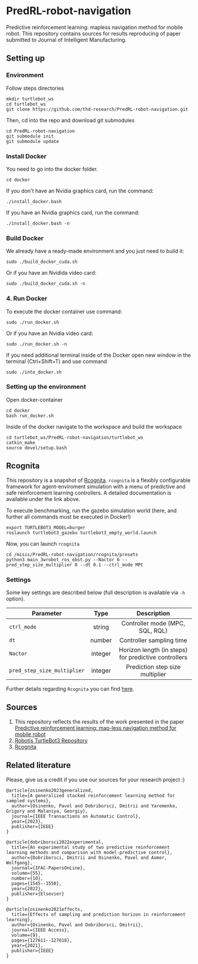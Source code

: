 # PredRL-robot-navigation

Predictive reinforcement learning: mapless navigation method for mobile robot.
This repository contains sources for results reproducing of paper submitted to Journal of Intelligent Manufacturing.

## Setting up

### Environment

Follow steps directories

```
mkdir turtlebot_ws
cd turtlebot_ws
git clone https://github.com/thd-research/PredRL-robot-navigation.git
```

Then, cd into the repo and download git submodules

```
cd PredRL-robot-navigation
git submodule init
git submodule update
```

### Install Docker

You need to go into the docker folder.



```cd docker```
    

If you don't have an Nvidia graphics card, run the command:

    
```./install_docker.bash```
    
    
If you have an Nvidia graphics card, run the command:

   
   ```./install_docker.bash -n```
   
    
### Build Docker
We already have a ready-made environment and you just need to build it:

```sudo ./build_docker_cuda.sh```
    
Or if you have an Nvidida video card:

```sudo ./build_docker_cuda.sh -n```

### 4. Run Docker

To execute the docker container use command:

   
   ```sudo ./run_docker.sh```

Or if you have an Nvidia video card:

  
  ```sudo ./run_docker.sh -n```

    
If you need additional terminal inside of the Docker open new window in the terminal (Ctrl+Shift+T) and use command

    
    sudo ./into_docker.sh
    

### Setting up the environment

Open docker-container

```
cd docker
bash run_docker.sh 
```

Inside of the docker navigate to the workspace and build the workspace

```
cd turtlebot_ws/PredRL-robot-navigation/turtlebot_ws
catkin_make
source devel/setup.bash
```

## Rcognita

This repository is a snapshot of [Rcognita](https://github.com/AIDynamicAction/rcognita.git).
```rcognita``` is a flexibly configurable framework for agent-enviroment simulation with a menu of predictive and safe reinforcement learning controllers. A detailed documentation is available under the link above.

To execute benchmarking, run the gazebo simulation world (here, and further all commands must be executed in Docker!)

```
export TURTLEBOT3_MODEL=burger
roslaunch turtlebot3_gazebo turtlebot3_empty_world.launch
```

Now, you can launch `rcognita`

```
cd /misis/PredRL-robot-navigation/rcognita/presets
python3 main_3wrobot_ros_obst.py --Nactor 6 --pred_step_size_multiplier 8 --dt 0.1 --ctrl_mode MPC
```

### Settings

Some key settings are described below (full description is available via
``-h`` option).


| Parameter                     | Type    | Description                                            |
| ------------------------------|:-------:| :-----------------------------------------------------:|
| ``ctrl_mode``                 | string  | Controller mode (MPC, SQL, RQL)                        |
| ``dt``                        | number  | Controller sampling time                               |
| ``Nactor``                    | integer | Horizon length (in steps) for predictive controllers   |
| ``pred_step_size_multiplier`` | integer | Prediction step size multiplier                        |

Further details regarding ```Rcognita``` you can find [here](https://github.com/thd-research/PredRL-robot-navigation/tree/main/rcognita).

## Sources

1. This repository reflects the results of the work presented in the paper [Predictive reinforcement learning: map-less navigation method for mobile robot](https://link.springer.com/epdf/10.1007/s10845-023-02197-y?sharing_token=9J6qFaLJK8zlSeK8qLZNEfe4RwlQNchNByi7wbcMAY57w8Mfz1J8LlAq2EfEWCpoY-POnUOX83e-aS6Tl6RrOTGyBfSKSkaln5CkSZ38SxWPuKmr5fV63i9fXyhFPGlJiC9brh5lcPucxTDbQQiii7Dmg08v3kaRZ0H_ptlottk%3D)
2. [Robotis TurtleBot3 Repository](https://github.com/ROBOTIS-GIT/turtlebot3)
3. [Rcognita](https://github.com/AIDynamicAction/rcognita)

## Related literature




Please, give us a credit if you use our sources for your research project :)

```
@article{osinenko2023generalized,
  title={A generalized stacked reinforcement learning method for sampled systems},
  author={Osinenko, Pavel and Dobriborsci, Dmitrii and Yaremenko, Grigory and Malaniya, Georgiy},
  journal={IEEE Transactions on Automatic Control},
  year={2023},
  publisher={IEEE}
}

@article{dobriborsci2022experimental,
  title={An experimental study of two predictive reinforcement learning methods and comparison with model-predictive control},
  author={Dobriborsci, Dmitrii and Osinenko, Pavel and Aumer, Wolfgang},
  journal={IFAC-PapersOnLine},
  volume={55},
  number={10},
  pages={1545--1550},
  year={2022},
  publisher={Elsevier}
}

@article{osinenko2021effects,
  title={Effects of sampling and prediction horizon in reinforcement learning},
  author={Osinenko, Pavel and Dobriborsci, Dmitrii},
  journal={IEEE Access},
  volume={9},
  pages={127611--127618},
  year={2021},
  publisher={IEEE}
}
```



